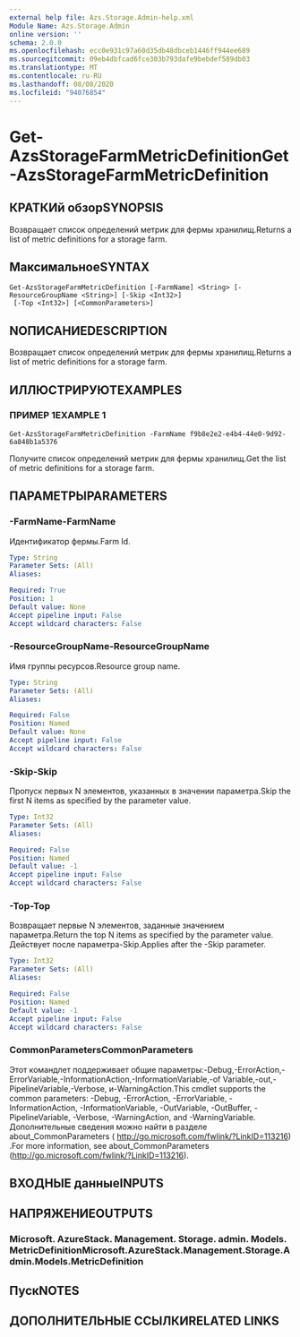 ```yaml
---
external help file: Azs.Storage.Admin-help.xml
Module Name: Azs.Storage.Admin
online version: ''
schema: 2.0.0
ms.openlocfilehash: ecc0e931c97a60d35db48dbceb1446ff944ee689
ms.sourcegitcommit: 09eb4dbfcad6fce303b793dafe9bebdef589db03
ms.translationtype: MT
ms.contentlocale: ru-RU
ms.lasthandoff: 08/08/2020
ms.locfileid: "94076854"
---
```

# <span data-ttu-id="507a3-101">Get-AzsStorageFarmMetricDefinition</span><span class="sxs-lookup"><span data-stu-id="507a3-101">Get-AzsStorageFarmMetricDefinition</span></span>

## <span data-ttu-id="507a3-102">КРАТКИй обзор</span><span class="sxs-lookup"><span data-stu-id="507a3-102">SYNOPSIS</span></span>
<span data-ttu-id="507a3-103">Возвращает список определений метрик для фермы хранилищ.</span><span class="sxs-lookup"><span data-stu-id="507a3-103">Returns a list of metric definitions for a storage farm.</span></span>

## <span data-ttu-id="507a3-104">Максимальное</span><span class="sxs-lookup"><span data-stu-id="507a3-104">SYNTAX</span></span>

```
Get-AzsStorageFarmMetricDefinition [-FarmName] <String> [-ResourceGroupName <String>] [-Skip <Int32>]
 [-Top <Int32>] [<CommonParameters>]
```

## <span data-ttu-id="507a3-105">NОПИСАНИЕ</span><span class="sxs-lookup"><span data-stu-id="507a3-105">DESCRIPTION</span></span>
<span data-ttu-id="507a3-106">Возвращает список определений метрик для фермы хранилищ.</span><span class="sxs-lookup"><span data-stu-id="507a3-106">Returns a list of metric definitions for a storage farm.</span></span>

## <span data-ttu-id="507a3-107">ИЛЛЮСТРИРУЮТ</span><span class="sxs-lookup"><span data-stu-id="507a3-107">EXAMPLES</span></span>

### <span data-ttu-id="507a3-108">ПРИМЕР 1</span><span class="sxs-lookup"><span data-stu-id="507a3-108">EXAMPLE 1</span></span>
```
Get-AzsStorageFarmMetricDefinition -FarmName f9b8e2e2-e4b4-44e0-9d92-6a848b1a5376
```

<span data-ttu-id="507a3-109">Получите список определений метрик для фермы хранилищ.</span><span class="sxs-lookup"><span data-stu-id="507a3-109">Get the list of metric definitions for a storage farm.</span></span>

## <span data-ttu-id="507a3-110">ПАРАМЕТРЫ</span><span class="sxs-lookup"><span data-stu-id="507a3-110">PARAMETERS</span></span>

### <span data-ttu-id="507a3-111">-FarmName</span><span class="sxs-lookup"><span data-stu-id="507a3-111">-FarmName</span></span>
<span data-ttu-id="507a3-112">Идентификатор фермы.</span><span class="sxs-lookup"><span data-stu-id="507a3-112">Farm Id.</span></span>

```yaml
Type: String
Parameter Sets: (All)
Aliases:

Required: True
Position: 1
Default value: None
Accept pipeline input: False
Accept wildcard characters: False
```

### <span data-ttu-id="507a3-113">-ResourceGroupName</span><span class="sxs-lookup"><span data-stu-id="507a3-113">-ResourceGroupName</span></span>
<span data-ttu-id="507a3-114">Имя группы ресурсов.</span><span class="sxs-lookup"><span data-stu-id="507a3-114">Resource group name.</span></span>

```yaml
Type: String
Parameter Sets: (All)
Aliases:

Required: False
Position: Named
Default value: None
Accept pipeline input: False
Accept wildcard characters: False
```

### <span data-ttu-id="507a3-115">-Skip</span><span class="sxs-lookup"><span data-stu-id="507a3-115">-Skip</span></span>
<span data-ttu-id="507a3-116">Пропуск первых N элементов, указанных в значении параметра.</span><span class="sxs-lookup"><span data-stu-id="507a3-116">Skip the first N items as specified by the parameter value.</span></span>

```yaml
Type: Int32
Parameter Sets: (All)
Aliases:

Required: False
Position: Named
Default value: -1
Accept pipeline input: False
Accept wildcard characters: False
```

### <span data-ttu-id="507a3-117">-Top</span><span class="sxs-lookup"><span data-stu-id="507a3-117">-Top</span></span>
<span data-ttu-id="507a3-118">Возвращает первые N элементов, заданные значением параметра.</span><span class="sxs-lookup"><span data-stu-id="507a3-118">Return the top N items as specified by the parameter value.</span></span>
<span data-ttu-id="507a3-119">Действует после параметра-Skip.</span><span class="sxs-lookup"><span data-stu-id="507a3-119">Applies after the -Skip parameter.</span></span>

```yaml
Type: Int32
Parameter Sets: (All)
Aliases:

Required: False
Position: Named
Default value: -1
Accept pipeline input: False
Accept wildcard characters: False
```

### <span data-ttu-id="507a3-120">CommonParameters</span><span class="sxs-lookup"><span data-stu-id="507a3-120">CommonParameters</span></span>
<span data-ttu-id="507a3-121">Этот командлет поддерживает общие параметры:-Debug,-ErrorAction,-ErrorVariable,-InformationAction,-InformationVariable,-of Variable,-out,-PipelineVariable,-Verbose, и-WarningAction.</span><span class="sxs-lookup"><span data-stu-id="507a3-121">This cmdlet supports the common parameters: -Debug, -ErrorAction, -ErrorVariable, -InformationAction, -InformationVariable, -OutVariable, -OutBuffer, -PipelineVariable, -Verbose, -WarningAction, and -WarningVariable.</span></span> <span data-ttu-id="507a3-122">Дополнительные сведения можно найти в разделе about_CommonParameters ( http://go.microsoft.com/fwlink/?LinkID=113216) .</span><span class="sxs-lookup"><span data-stu-id="507a3-122">For more information, see about_CommonParameters (http://go.microsoft.com/fwlink/?LinkID=113216).</span></span>

## <span data-ttu-id="507a3-123">ВХОДНЫЕ данные</span><span class="sxs-lookup"><span data-stu-id="507a3-123">INPUTS</span></span>

## <span data-ttu-id="507a3-124">НАПРЯЖЕНИЕ</span><span class="sxs-lookup"><span data-stu-id="507a3-124">OUTPUTS</span></span>

### <span data-ttu-id="507a3-125">Microsoft. AzureStack. Management. Storage. admin. Models. MetricDefinition</span><span class="sxs-lookup"><span data-stu-id="507a3-125">Microsoft.AzureStack.Management.Storage.Admin.Models.MetricDefinition</span></span>

## <span data-ttu-id="507a3-126">Пуск</span><span class="sxs-lookup"><span data-stu-id="507a3-126">NOTES</span></span>

## <span data-ttu-id="507a3-127">ДОПОЛНИТЕЛЬНЫЕ ССЫЛКИ</span><span class="sxs-lookup"><span data-stu-id="507a3-127">RELATED LINKS</span></span>
